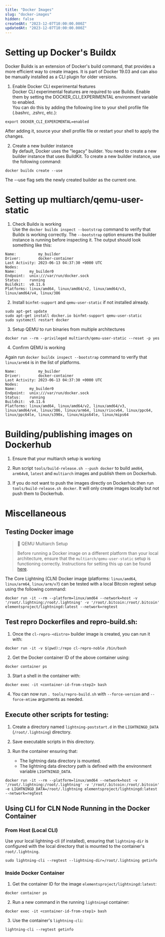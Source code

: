 ```yaml
---
title: "Docker Images"
slug: "docker-images"
hidden: false
createdAt: "2023-12-07T10:00:00.000Z"
updatedAt: "2023-12-07T10:00:00.000Z"
---
```

# Setting up Docker's Buildx

Docker Buildx is an extension of Docker's build command, that provides a more efficient way to create images. It is part of Docker 19.03 and can also be manually installed as a CLI plugin for older versions.

1. Enable Docker CLI experimental features  
   Docker CLI experimental features are required to use Buildx. Enable them by setting the DOCKER_CLI_EXPERIMENTAL environment variable to enabled.  
   You can do this by adding the following line to your shell profile file (.bashrc, .zshrc, etc.):

```shell
export DOCKER_CLI_EXPERIMENTAL=enabled
```

After adding it, source your shell profile file or restart your shell to apply the changes.

2. Create a new builder instance  
   By default, Docker uses the "legacy" builder. You need to create a new builder instance that uses BuildKit. To create a new builder instance, use the following command:

```shell
docker buildx create --use
```

The --use flag sets the newly created builder as the current one.

# Setting up multiarch/qemu-user-static

1. Check Buildx is working  
   Use the `docker buildx inspect --bootstrap` command to verify that Buildx is working correctly. The `--bootstrap` option ensures the builder instance is running before inspecting it. The output should look something like this:

```shell
Name:          my_builder
Driver:        docker-container
Last Activity: 2023-06-13 04:37:30 +0000 UTC
Nodes:
Name:      my_builder0
Endpoint:  unix:///var/run/docker.sock
Status:    running
Buildkit:  v0.11.6
Platforms: linux/amd64, linux/amd64/v2, linux/amd64/v3, linux/amd64/v4, linux/386
```

2. Install `binfmt-support` and `qemu-user-static` if not installed already.

```shell
sudo apt-get update
sudo apt-get install docker.io binfmt-support qemu-user-static
sudo systemctl restart docker
```

3. Setup QEMU to run binaries from multiple architectures

```shell
docker run --rm --privileged multiarch/qemu-user-static --reset -p yes
```

4. Confirm QEMU is working

Again run `docker buildx inspect --bootstrap` command to verify that `linux/arm64` is in the list of platforms.

```shell
Name:          my_builder
Driver:        docker-container
Last Activity: 2023-06-13 04:37:30 +0000 UTC
Nodes:
Name:      my_builder0
Endpoint:  unix:///var/run/docker.sock
Status:    running
Buildkit:  v0.11.6
Platforms: linux/amd64, linux/amd64/v2, linux/amd64/v3, linux/amd64/v4, linux/386, linux/arm64, linux/riscv64, linux/ppc64, linux/ppc64le, linux/s390x, linux/mips64le, linux/mips64
```

# Building/publishing images on Dockerhub
1. Ensure that your multiarch setup is working

2. Run script `tools/build-release.sh --push docker` to build `amd64`, `arm64v8`, `latest` and `multiarch` images and publish them on Dockerhub.

3. If you do not want to push the images directly on Dockerhub then run `tools/build-release.sh docker`. It will only create images locally but not push them to Dockerhub.


# Miscellaneous
## Testing Docker image

> 📘 QEMU Multiarch Setup
> 
> Before running a Docker image on a different platform than your local architecture, ensure that the `multiarch/qemu-user-static` setup is functioning correctly. Instructions for setting this up can be found [here](https://docs.corelightning.org/docs/docker-images#setting-up-multiarchqemu-user-static).


The Core Lightning (CLN) Docker image (platforms: `linux/amd64`, `linux/arm64`, `linux/arm/v7`) can be tested with a local Bitcoin regtest setup using the following command:

```shell
docker run -it --rm --platform=linux/amd64 --network=host -v '/root/.lightning:/root/.lightning' -v '/root/.bitcoin:/root/.bitcoin' elementsproject/lightningd:latest --network=regtest
```

## Test repro Dockerfiles and repro-build.sh:
1. Once the `cl-repro-<distro>` builder image is created, you can run it with:

```shell
docker run -it -v $(pwd):/repo cl-repro-noble /bin/bash
```

2. Get the Docker container ID of the above container using:

```shell
docker container ps
```

3. Start a shell in the container with:

```shell
docker exec -it <container-id-from-step2> bash
```

4. You can now run `. tools/repro-build.sh` with `--force-version` and `--force-mtime` arguments as needed.

## Execute other scripts for testing:

1. Create a directory named `lightning-poststart.d` in the `LIGHTNINGD_DATA` (`/root/.lightning`) directory.

2. Save executable scripts in this directory.

3. Run the container ensuring that:
   - The lightning data directory is mounted.
   - The lightning data directory path is defined with the environment variable `LIGHTNINGD_DATA`.

```shell
docker run -it --rm --platform=linux/amd64 --network=host -v '/root/.lightning:/root/.lightning' -v '/root/.bitcoin:/root/.bitcoin' -e LIGHTNINGD_DATA=/root/.lightning elementsproject/lightningd:latest --network=regtest

```

## Using CLI for CLN Node Running in the Docker Container

### From Host (Local CLI)

Use your local lightning-cli (if installed), ensuring that `lightning-dir` is configured with the local directory that is mounted to the container's `root/.lightning`.

```shell
sudo lightning-cli --regtest --lightning-dir=/root/.lightning getinfo
```

### Inside Docker Container
1. Get the container ID for the image `elementsproject/lightningd:latest`:

```shell
docker container ps
```

2. Run a new command in the running `lightningd` container:

```shell
docker exec -it <container-id-from-step1> bash
```

3. Use the container's `lightning-cli`:

```shell
lightning-cli --regtest getinfo
```
